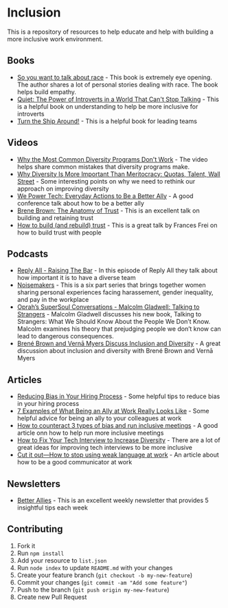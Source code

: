 # Inclusion 
 This is a repository of resources to help educate and help with building a more inclusive work environment.

## Books
 * [So you want to talk about race](https://www.amazon.com/You-Want-Talk-About-Race/dp/1580056776) - This book is extremely eye opening. The author shares a lot of personal stories dealing with race. The book helps build empathy.
 * [Quiet: The Power of Introverts in a World That Can't Stop Talking](https://www.amazon.com/Quiet-Power-Introverts-World-Talking/dp/0307352145/ref=sr_1_3?crid=2HP9PYKIEJNNY&keywords=quiet+the+power+of+introverts&qid=1553744069&s=gateway&sprefix=quiet+%2Caps%2C275&sr=8-3) - This is a helpful book on understanding to help be more inclusive for introverts
 * [Turn the Ship Around!](https://www.amazon.com/Turn-Ship-Around-Turning-Followers/dp/1591846404/ref=sr_1_1?crid=1V20YD4UF58JH&keywords=turn+the+ship+around&qid=1553744165&s=gateway&sprefix=turn+the+ship+%2Caps%2C275&sr=8-1) - This is a helpful book for leading teams

## Videos
 * [Why the Most Common Diversity Programs Don't Work](https://hbr.org/video/5108682441001/why-the-most-common-diversity-programs-dont-work) - The video helps share common mistakes that diversity programs make.
 * [Why Diversity Is More Important Than Meritocracy: Quotas, Talent, Wall Street](https://www.youtube.com/watch?v=78yqUylmC_o) - Some interesting points on why we need to rethink our approach on improving diversity
 * [We Power Tech: Everyday Actions to Be a Better Ally](https://www.youtube.com/watch?v=bKHGeYPCifw&feature=youtu.be&t=266) - A good conference talk about how to be a better ally
 * [Brene Brown: The Anatomy of Trust](https://brenebrown.com/videos/anatomy-trust-video/) - This is an excellent talk on building and retaining trust
 * [How to build (and rebuild) trust](https://www.ted.com/talks/frances_frei_how_to_build_and_rebuild_trust) - This is a great talk by Frances Frei on how to build trust with people

## Podcasts
 * [Reply All - Raising The Bar](https://gimletmedia.com/shows/reply-all/76h54l/52-raising-the-bar) - In this episode of Reply All they talk about how important it is to have a diverse team
 * [Noisemakers](https://www.timesupnow.com/noisemakers) - This is a six part series that brings together women sharing personal experiences facing harassement, gender inequality, and pay in the workplace
 * [Oprah’s SuperSoul Conversations - Malcolm Gladwell: Talking to Strangers](https://www.podbean.com/media/share/dir-9xc5c-6d26e3d) - Malcolm Gladwell discusses his new book, Talking to Strangers: What We Should Know About the People We Don’t Know. Malcolm examines his theory that prejudging people we don’t know can lead to dangerous consequences.
 * [Brené Brown and Vernā Myers Discuss Inclusion and Diversity](https://open.spotify.com/episode/7jxo2jBUVWLE1kXtfuAW5v) - A great discussion about inclusion and diversity with Brené Brown and Vernā Myers

## Articles
 * [Reducing Bias in Your Hiring Process](https://medium.com/@mekkaokereke/reducing-bias-in-your-hiring-process-2a9b699e964b) - Some helpful tips to reduce bias in your hiring process
 * [7 Examples of What Being an Ally at Work Really Looks Like](https://www.themuse.com/advice/what-is-an-ally-7-examples) - Some helpful advice for being an ally to your colleagues at work
 * [How to counteract 3 types of bias and run inclusive meetings](https://www.atlassian.com/blog/teamwork/how-to-run-inclusive-meetings) - A good article onn how to help run more inclusive meetings
 * [How to Fix Your Tech Interview to Increase Diversity](https://www.diversifytech.co/blog/how-to-fix-tech-interview-to-increase-diversity) - There are a lot of great ideas for improving tech interviews to be more inclusive
 * [Cut it out—How to stop using weak language at work](https://www.theladders.com/career-advice/cut-it-out-how-to-stop-using-weak-language-at-work) - An article about how to be a good communicator at work

## Newsletters
 * [Better Allies](https://betterallies.com/more-content/) - This is an excellent weekly newsletter that provides 5 insightful tips each week

## Contributing 
1. Fork it
2. Run `npm install`
3. Add your resource to `list.json`
4. Run `node index` to update `README.md` with your changes
5. Create your feature branch (`git checkout -b my-new-feature`)
6. Commit your changes (`git commit -am "Add some feature"`)
7. Push to the branch (`git push origin my-new-feature`)
8. Create new Pull Request

